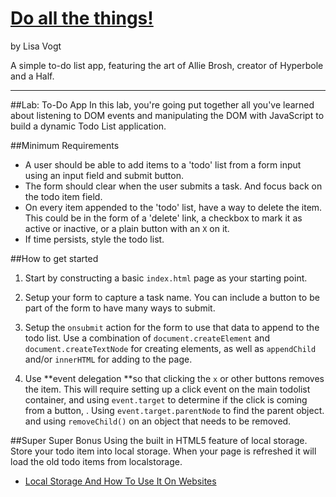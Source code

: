 # [Do all the things!](https://lisavogtsf.github.io/todo_js/index.html)

by Lisa Vogt

A simple to-do list app, featuring the art of Allie Brosh, creator of Hyperbole and a Half.

*************************************
##Lab: To-Do App 
In this lab, you're going put together all you've learned about listening to DOM events and manipulating the DOM with JavaScript to build a dynamic Todo List application.

##Minimum Requirements
* A user should be able to add items to a 'todo' list from a form input using an input field and submit button.
* The form should clear when the user submits a task. And focus back on the todo item field.
* On every item appended to the 'todo' list, have a way to delete the item. This could be in the form of a 'delete' link, a checkbox to mark it as active or inactive, or a plain button with an `X` on it.
* If time persists, style the todo list.

##How to get started
1. Start by constructing a basic `index.html` page as your starting point.

2. Setup your form to capture a task name. You can include a button to be part of the form to have many ways to submit.
3. Setup the `onsubmit` action for the form to use that data to append to the todo list. Use a combination of `document.createElement` and `document.createTextNode` for creating elements, as well as `appendChild` and/or `innerHTML` for adding to the page.

4. Use **event delegation **so that clicking the `x` or other buttons removes the item. This will require setting up a click event on the main todolist container, and using `event.target` to determine if the click is coming from a button, . Using `event.target.parentNode` to find the parent object. and using `removeChild()` on an object that needs to be removed.

##Super Super Bonus
Using the built in HTML5 feature of local storage. Store your todo item into local storage. When your page is refreshed it will load the old todo items from localstorage.

* [Local Storage And How To Use It On Websites](http://www.smashingmagazine.com/2010/10/11/local-storage-and-how-to-use-it/)
